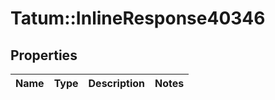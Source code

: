 # Tatum::InlineResponse40346

## Properties
Name | Type | Description | Notes
------------ | ------------- | ------------- | -------------

